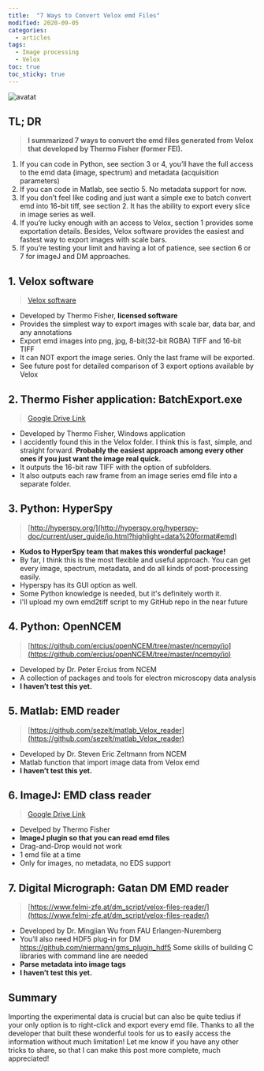 ```yaml
---
title:  "7 Ways to Convert Velox emd Files"
modified: 2020-09-05
categories:
  - articles
tags:
  - Image processing
  - Velox
toc: true
toc_sticky: true
---
```


![avatat](https://lh3.googleusercontent.com/qnGJGJgzbDXRfkj-dLzoIU7AO_sW-QMkTIW7WPS_yIonExPAl2LRbLnZLA6ExQ9-RwRkovEJTxzgsvlluFb0R1J70RhZXfNi2GpCW-iUsjh-HFJl_Vbvk2m5yRZeaOr0ihQWunaX21P9Z9aWGFGf_l__wtaDHt99Tf7Lxo4luYOa21oZb-p9--scCHYQtntZB6ND2mICjSXUS4Tq7ksyQdn8P7Dn2uM011I1SDWL-MyB1BXnxT2XdtveGrSjOUwNUUTnqFH3EgegFWzrRxTnQD5K3MI2oqxFIjjaymEhnatYRt7ZyBc__bsMKbsP4OKCxTelI67YrkgGx7s2zfPVlStRujHQwAoTA7UoRKR2EN4rmZMyx_O3-9yKjoFj4huQCo68CWqUVtI87qrE-XTPPtEUF4jtw4chnBe0XGLX0ybSj_QW-tZXtxHvV1QrrK1nGswMhIK4yf3DTP1vKc1wwFkQVuaFhE4peAMJ5y0pZQUHhZqVe2_ICawdZ0p6SI4Q0dBLv1UzeEBMY5HaY715k8Ih9iy73WDDhK3c05i_bjrC4ph6Js_P2gMkkK5k-VbLXedUT0oG6kYhiA1wdTb26vnfg-e_WHHc4sWBhijxszuKJ8HWs9ZKl1CVGOtPEICACWTxybGnY5M6tYWDJtE-T4a9HYahBaoYrzxTUPZTXMVAB74AUrChHfqKxgTH7xc=w1906-h888-no?authuser=0)

## TL; DR
> **I summarized 7 ways to convert the emd files generated from Velox that developed by Thermo Fisher (former FEI).**

1. If you can code in Python, see section 3 or 4, you’ll have the full access to the emd data (image, spectrum) and metadata  (acquisition parameters)
2. If you can code in Matlab, see sectio 5. No metadata support for now.
3. If you don’t feel like coding and just want a simple exe to batch convert emd into 16-bit tiff, see section 2. It has the ability to export every slice in image series as well.
4. If you’re lucky enough with an access to Velox, section 1 provides some exportation details. Besides, Velox software provides the easiest and fastest way to export images with scale bars.
5. If you’re testing your limit and having a lot of patience, see section 6 or 7 for imageJ and DM approaches.

## 1. Velox software
> [Velox software](https://www.thermofisher.com/us/en/home/electron-microscopy/products/software-em-3d-vis/velox-software.html)
* Developed by Thermo Fisher, **licensed software**
* Provides the simplest way to export images with scale bar, data bar, and any annotations
* Export emd images into png, jpg, 8-bit(32-bit RGBA) TIFF and 16-bit TIFF
* It can NOT export the image series. Only the last frame will be exported.
* See future post for detailed comparison of 3 export options available by Velox

## 2. Thermo Fisher application: BatchExport.exe
> [Google Drive Link](https://drive.google.com/drive/folders/1GUMdgoPHuM-uUK-vXvd24eKWqZpAldZ7?usp=sharing)
* Developed by Thermo Fisher, Windows application
* I accidently found this in the Velox folder. I think this is fast, simple, and straight forward. **Probably the easiest approach among every other ones if you just want the image real quick.**
* It outputs the 16-bit raw TIFF with the option of subfolders.
* It also outputs each raw frame from an image series emd file into a separate folder.

## 3. Python: HyperSpy
> [http://hyperspy.org/](http://hyperspy.org/hyperspy-doc/current/user_guide/io.html?highlight=data%20format#emd)
* **Kudos to HyperSpy team that makes this wonderful package!**
* By far, I think this is the most flexible and useful approach. You can get every image, spectrum, metadata, and do all kinds of post-processing easily.
* Hyperspy has its GUI option as well.
* Some Python knowledge is needed, but it's definitely worth it.
* I'll upload my own emd2tiff script to my GitHub repo in the near future

## 4. Python: OpenNCEM
> [https://github.com/ercius/openNCEM/tree/master/ncempy/io](https://github.com/ercius/openNCEM/tree/master/ncempy/io)
* Developed by Dr. Peter Ercius from NCEM
* A collection of packages and tools for electron microscopy data analysis
* **I haven’t test this yet.**

## 5. Matlab: EMD reader
> [https://github.com/sezelt/matlab_Velox_reader](https://github.com/sezelt/matlab_Velox_reader)
* Developed by Dr. Steven Eric Zeltmann from NCEM
* Matlab function that import image data from Velox emd
* **I haven’t test this yet.**

## 6. ImageJ: EMD class reader
> [Google Drive Link](https://drive.google.com/drive/folders/1cxRaU6qhh-1PWrfy6QwUnNhLPKKaoVg8?usp=sharing)
* Develped by Thermo Fisher
* **ImageJ plugin so that you can read emd files**
* Drag-and-Drop would not work
* 1 emd file at a time
*  Only for images, no metadata, no EDS support

## 7. Digital Micrograph: Gatan DM EMD reader
> [https://www.felmi-zfe.at/dm_script/velox-files-reader/](https://www.felmi-zfe.at/dm_script/velox-files-reader/)
* Developed by Dr. Mingjian Wu from FAU Erlangen-Nuremberg
* You’ll also need HDF5 plug-in for DM https://github.com/niermann/gms_plugin_hdf5
Some skills of building C libraries with command line are needed
* **Parse metadata into image tags**
* **I haven’t test this yet.**

## Summary

Importing the experimental data is crucial but can also be quite tedius if your only option is to right-click and export every emd file. Thanks to all the developer that built these wonderful tools for us to easily access the information without much limitation! Let me know if you have any other tricks to share, so that I can make this post more complete, much appreciated!
